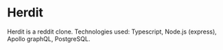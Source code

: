 # Herdit

Herdit is a reddit clone. Technologies used: Typescript, Node.js (express), Apollo graphQL, PostgreSQL.